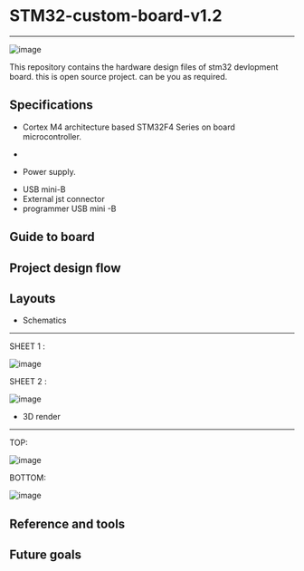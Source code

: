 # STM32-custom-board-v1.2
---

![image](https://github.com/Himanshukohale22/stm32-custom-board-v1.2/assets/114358863/c8abf4b8-0ec7-41fb-8ccc-b29d5fe71a4a)



This repository contains the hardware design files of stm32 devlopment board. this is open source project. can be you as required.

Specifications
--

* Cortex M4 architecture based STM32F4 Series on board microcontroller.

* 

* Power supply.
- USB mini-B
- External jst connector
- programmer USB mini -B


Guide to board
--

Project design flow
--

Layouts
--

* Schematics
---

SHEET 1 : 

![image](https://github.com/Himanshukohale22/stm32-custom-board-v1.2/assets/114358863/c85c7ecf-0471-4226-9f5d-ae9a612a24f1)

SHEET 2 :

![image](https://github.com/Himanshukohale22/stm32-custom-board-v1.2/assets/114358863/ab70f297-de76-4551-9ecc-f1c190f2fb98)


* 3D render
---

TOP:

![image](https://github.com/Himanshukohale22/stm32-custom-board-v1.2/assets/114358863/14214dac-d3af-43d1-8a7f-21b961678d73)


BOTTOM: 

![image](https://github.com/Himanshukohale22/stm32-custom-board-v1.2/assets/114358863/d6d21a43-b10b-4b70-b660-7e2cf4b57da9)



Reference and tools 
--

Future goals 
--
